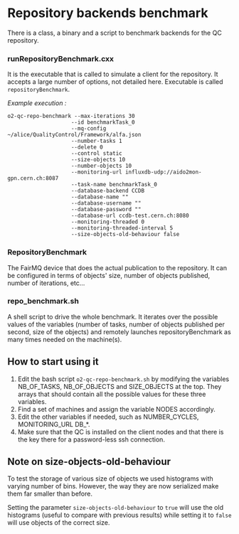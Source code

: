 # Repository backends benchmark

There is a class, a binary and a script to benchmark backends for the
QC repository.

### runRepositoryBenchmark.cxx

It is the executable that is called to simulate a client for the
repository. It accepts a large number of options, not detailed here.
Executable is called `repositoryBenchmark`.

_Example execution :_
```
o2-qc-repo-benchmark --max-iterations 30
                    --id benchmarkTask_0
                    --mq-config ~/alice/QualityControl/Framework/alfa.json
                    --number-tasks 1
                    --delete 0
                    --control static
                    --size-objects 10
                    --number-objects 10
                    --monitoring-url influxdb-udp://aido2mon-gpn.cern.ch:8087
                    --task-name benchmarkTask_0
                    --database-backend CCDB
                    --database-name ""
                    --database-username ""
                    --database-password ""
                    --database-url ccdb-test.cern.ch:8080
                    --monitoring-threaded 0
                    --monitoring-threaded-interval 5
                    --size-objects-old-behaviour false
```

### RepositoryBenchmark

The FairMQ device that does the actual publication to the repository.
It can be configured in terms of objects' size, number of objects
published, number of iterations, etc...

### repo_benchmark.sh

A shell script to drive the whole benchmark. It iterates over the
possible values of the variables (number of tasks, number of objects
published per second, size of the objects) and remotely launches
repositoryBenchmark as many times needed on the machine(s).

## How to start using it

1. Edit the bash script `o2-qc-repo-benchmark.sh` by modifying the variables
NB_OF_TASKS, NB_OF_OBJECTS and SIZE_OBJECTS at the top. They arrays
that should contain all the possible values for these three variables.
2. Find a set of machines and assign the variable NODES accordingly.
3. Edit the other variables if needed, such as NUMBER_CYCLES, MONITORING_URL
DB_*.
4. Make sure that the QC is installed on the client nodes and that there
is the key there for a password-less ssh connection.

## Note on size-objects-old-behaviour

To test the storage of various size of objects we used histograms with varying number of bins. However, the way they are now serialized make them far smaller than before. 

Setting the parameter `size-objects-old-behaviour` to `true` will use the old histograms (useful to compare with previous results) while setting it to `false` will use objects of the correct size. 